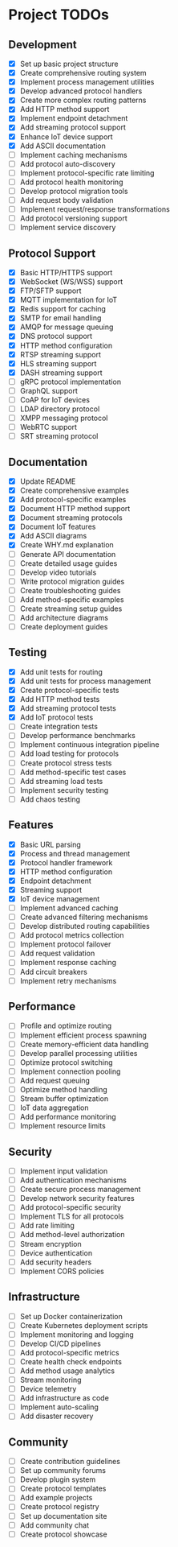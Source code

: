 # Project TODOs
 
## Development
- [x] Set up basic project structure
- [x] Create comprehensive routing system
- [x] Implement process management utilities
- [x] Develop advanced protocol handlers
- [x] Create more complex routing patterns
- [x] Add HTTP method support
- [x] Implement endpoint detachment
- [x] Add streaming protocol support
- [x] Enhance IoT device support
- [x] Add ASCII documentation
- [ ] Implement caching mechanisms
- [ ] Add protocol auto-discovery
- [ ] Implement protocol-specific rate limiting
- [ ] Add protocol health monitoring
- [ ] Develop protocol migration tools
- [ ] Add request body validation
- [ ] Implement request/response transformations
- [ ] Add protocol versioning support
- [ ] Implement service discovery

## Protocol Support
- [x] Basic HTTP/HTTPS support
- [x] WebSocket (WS/WSS) support
- [x] FTP/SFTP support
- [x] MQTT implementation for IoT
- [x] Redis support for caching
- [x] SMTP for email handling
- [x] AMQP for message queuing
- [x] DNS protocol support
- [x] HTTP method configuration
- [x] RTSP streaming support
- [x] HLS streaming support
- [x] DASH streaming support
- [ ] gRPC protocol implementation
- [ ] GraphQL support
- [ ] CoAP for IoT devices
- [ ] LDAP directory protocol
- [ ] XMPP messaging protocol
- [ ] WebRTC support
- [ ] SRT streaming protocol

## Documentation
- [x] Update README
- [x] Create comprehensive examples
- [x] Add protocol-specific examples
- [x] Document HTTP method support
- [x] Document streaming protocols
- [x] Document IoT features
- [x] Add ASCII diagrams
- [x] Create WHY.md explanation
- [ ] Generate API documentation
- [ ] Create detailed usage guides
- [ ] Develop video tutorials
- [ ] Write protocol migration guides
- [ ] Create troubleshooting guides
- [ ] Add method-specific examples
- [ ] Create streaming setup guides
- [ ] Add architecture diagrams
- [ ] Create deployment guides

## Testing
- [x] Add unit tests for routing
- [x] Add unit tests for process management
- [x] Create protocol-specific tests
- [x] Add HTTP method tests
- [x] Add streaming protocol tests
- [x] Add IoT protocol tests
- [ ] Create integration tests
- [ ] Develop performance benchmarks
- [ ] Implement continuous integration pipeline
- [ ] Add load testing for protocols
- [ ] Create protocol stress tests
- [ ] Add method-specific test cases
- [ ] Add streaming load tests
- [ ] Implement security testing
- [ ] Add chaos testing

## Features
- [x] Basic URL parsing
- [x] Process and thread management
- [x] Protocol handler framework
- [x] HTTP method configuration
- [x] Endpoint detachment
- [x] Streaming support
- [x] IoT device management
- [ ] Implement advanced caching
- [ ] Create advanced filtering mechanisms
- [ ] Develop distributed routing capabilities
- [ ] Add protocol metrics collection
- [ ] Implement protocol failover
- [ ] Add request validation
- [ ] Implement response caching
- [ ] Add circuit breakers
- [ ] Implement retry mechanisms

## Performance
- [ ] Profile and optimize routing
- [ ] Implement efficient process spawning
- [ ] Create memory-efficient data handling
- [ ] Develop parallel processing utilities
- [ ] Optimize protocol switching
- [ ] Implement connection pooling
- [ ] Add request queuing
- [ ] Optimize method handling
- [ ] Stream buffer optimization
- [ ] IoT data aggregation
- [ ] Add performance monitoring
- [ ] Implement resource limits

## Security
- [ ] Implement input validation
- [ ] Add authentication mechanisms
- [ ] Create secure process management
- [ ] Develop network security features
- [ ] Add protocol-specific security
- [ ] Implement TLS for all protocols
- [ ] Add rate limiting
- [ ] Add method-level authorization
- [ ] Stream encryption
- [ ] Device authentication
- [ ] Add security headers
- [ ] Implement CORS policies

## Infrastructure
- [ ] Set up Docker containerization
- [ ] Create Kubernetes deployment scripts
- [ ] Implement monitoring and logging
- [ ] Develop CI/CD pipelines
- [ ] Add protocol-specific metrics
- [ ] Create health check endpoints
- [ ] Add method usage analytics
- [ ] Stream monitoring
- [ ] Device telemetry
- [ ] Add infrastructure as code
- [ ] Implement auto-scaling
- [ ] Add disaster recovery

## Community
- [ ] Create contribution guidelines
- [ ] Set up community forums
- [ ] Develop plugin system
- [ ] Create protocol templates
- [ ] Add example projects
- [ ] Create protocol registry
- [ ] Set up documentation site
- [ ] Add community chat
- [ ] Create protocol showcase
